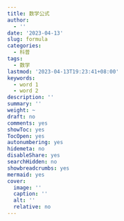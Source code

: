 ```yaml
---
title: 数学公式
author:
  - ''
date: '2023-04-13'
slug: formula
categories:
  - 科普
tags:
  - 数学
lastmod: '2023-04-13T19:23:41+08:00'
keywords:
  - word 1
  - word 2
description: ''
summary: ''
weight: ~
draft: no
comments: yes
showToc: yes
TocOpen: yes
autonumbering: yes
hidemeta: no
disableShare: yes
searchHidden: no
showbreadcrumbs: yes
mermaid: yes
cover:
  image: ''
  caption: ''
  alt: ''
  relative: no
---
```



<!-- more --> 
